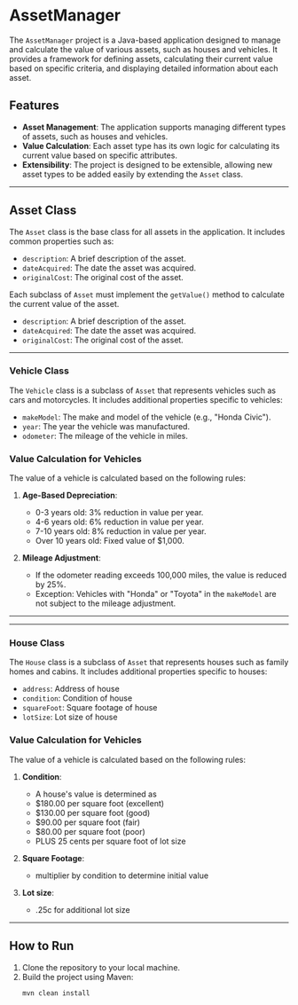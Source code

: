 # AssetManager

The `AssetManager` project is a Java-based application designed to manage and calculate the value of various assets, such as houses and vehicles. It provides a framework for defining assets, calculating their current value based on specific criteria, and displaying detailed information about each asset.

## Features

- **Asset Management**: The application supports managing different types of assets, such as houses and vehicles.
- **Value Calculation**: Each asset type has its own logic for calculating its current value based on specific attributes.
- **Extensibility**: The project is designed to be extensible, allowing new asset types to be added easily by extending the `Asset` class.

---

## Asset Class

The `Asset` class is the base class for all assets in the application. It includes common properties such as:

- `description`: A brief description of the asset.
- `dateAcquired`: The date the asset was acquired.
- `originalCost`: The original cost of the asset.

Each subclass of `Asset` must implement the `getValue()` method to calculate the current value of the asset.
- `description`: A brief description of the asset.
- `dateAcquired`: The date the asset was acquired.
- `originalCost`: The original cost of the asset.


---

### Vehicle Class

The `Vehicle` class is a subclass of `Asset` that represents vehicles such as cars and motorcycles. It includes additional properties specific to vehicles:

- `makeModel`: The make and model of the vehicle (e.g., "Honda Civic").
- `year`: The year the vehicle was manufactured.
- `odometer`: The mileage of the vehicle in miles.

### Value Calculation for Vehicles

The value of a vehicle is calculated based on the following rules:

1. **Age-Based Depreciation**:
   - 0-3 years old: 3% reduction in value per year.
   - 4-6 years old: 6% reduction in value per year.
   - 7-10 years old: 8% reduction in value per year.
   - Over 10 years old: Fixed value of $1,000.

2. **Mileage Adjustment**:
   - If the odometer reading exceeds 100,000 miles, the value is reduced by 25%.
   - Exception: Vehicles with "Honda" or "Toyota" in the `makeModel` are not subject to the mileage adjustment.

---
---

### House Class

The `House` class is a subclass of `Asset` that represents houses such as family homes and cabins. It includes 
additional properties specific to houses:

- `address`: Address of house
- `condition`: Condition of house
- `squareFoot`: Square footage of house
- `lotSize`: Lot size of house

### Value Calculation for Vehicles

The value of a vehicle is calculated based on the following rules:

1. **Condition**:
    - A house's value is determined as
    - $180.00 per square foot (excellent)
    - $130.00 per square foot (good)
    - $90.00 per square foot (fair)
    - $80.00 per square foot (poor)
    - PLUS 25 cents per square foot of lot size

2. **Square Footage**:
    - multiplier by condition to determine initial value

3. **Lot size**:
    - .25c for additional lot size

---

## How to Run

1. Clone the repository to your local machine.
2. Build the project using Maven:
   ```bash
   mvn clean install